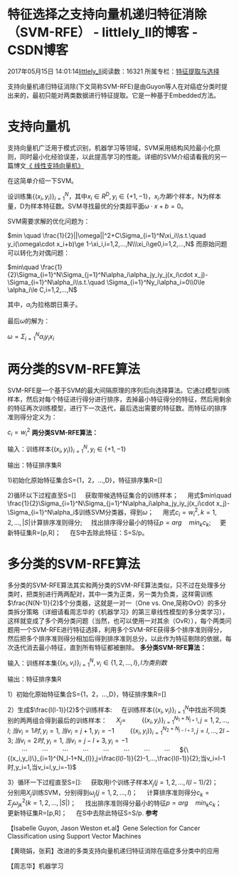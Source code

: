 # 特征选择之支持向量机递归特征消除（SVM-RFE） - littlely_ll的博客 - CSDN博客





2017年05月15日 14:01:14[littlely_ll](https://me.csdn.net/littlely_ll)阅读数：16321
所属专栏：[特征提取与选择](https://blog.csdn.net/column/details/15615.html)









支持向量机递归特征消除(下文简称SVM-RFE)是由Guyon等人在对癌症分类时提出来的，最初只能对两类数据进行特征提取。它是一种基于Embedded方法。

# 支持向量机

支持向量机广泛用于模式识别，机器学习等领域，SVM采用结构风险最小化原则，同时最小化经验误差，以此提高学习的性能。详细的SVM介绍请看我的另一篇博文[《 线性支持向量机》](http://blog.csdn.net/littlely_ll/article/details/70194556)

在这简单介绍一下SVM。 

设训练集$\{(x_i,y_i)\}_{i=1}^N$，其中$x_i\in R^D, y_i \in \{+1,-1\}$，$x_i为第i$个样本，N为样本量，D为样本特征数。SVM寻找最优的分类超平面$\omega\cdot x+b=0$。 

SVM需要求解的优化问题为： 


$min \quad \frac{1}{2}||\omega||^2+C\Sigma_{i=1}^N\xi_i\\s.t.\quad y_i(\omega\cdot x_i+b)\ge 1-\xi_i,i=1,2,...,N\\\xi_i\ge0,i=1,2,...,N$
而原始问题可以转化为对偶问题： 


$min\quad \frac{1}{2}\Sigma_{i=1}^N\Sigma_{j=1}^N\alpha_i\alpha_jy_iy_j(x_i\cdot x_j)-\Sigma_{i=1}^N\alpha_i\\s.t.\quad \Sigma_{i=1}^Ny_i\alpha_i=0\\0\le \alpha_i\le C,i=1,2,...,N$

其中，$\alpha_i$为拉格朗日乘子。 

最后$\omega$的解为： 


$\omega=\Sigma_{i=1}^N\alpha_iy_ix_i$
# 两分类的SVM-RFE算法

SVM-RFE是一个基于SVM的最大间隔原理的序列后向选择算法。它通过模型训练样本，然后对每个特征进行得分进行排序，去掉最小特征得分的特征，然后用剩余的特征再次训练模型，进行下一次迭代，最后选出需要的特征数。而特征$i$的排序准则得分定义为： 


$c_i=w_i^2$
**两分类SVM-RFE算法：**

输入：训练样本$\{(x_i,y_i)\}_{i=1}^N, y_i \in \{+1,-1\}$

输出：特征排序集R 

1)初始化原始特征集合S={1，2，…,D}，特征排序集R=[] 

2)循环以下过程直至S=[] 
$\quad$获取带候选特征集合的训练样本； 
$\quad$用式$min\quad \frac{1}{2}\Sigma_{i=1}^N\Sigma_{j=1}^N\alpha_i\alpha_jy_iy_j(x_i\cdot x_j)-\Sigma_{i=1}^N\alpha_i$训练SVM分类器，得到$\omega$； 
$\quad$用式$c_i=w_i^2,k=1,2,...,|S|$计算排序准则得分; 
$\quad$找出排序得分最小的特征$p=arg\quad min_kc_k$; 
$\quad$更新特征集R=[p,R]； 
$\quad$在S中去除此特征：S=S/p。
# 多分类的SVM-RFE算法

多分类的SVM-RFE算法其实和两分类的SVM-RFE算法类似，只不过在处理多分类时，把类别进行两两配对，其中一类为正类，另一类为负类，这样需训练$\frac{N(N-1)}{2}$个分类器，这就是一对一（One vs. One,简称OvO）的多分类拆分策略（详细请看周志华的《机器学习》的第三章线性模型的多分类学习），这样就变成了多个两分类问题（当然，也可以使用一对其余（OvR）），每个两类问题用一个SVM-RFE进行特征选择，利用多个SVM-RFE获得多个排序准则得分，然后把多个排序准则得分相加后得到排序准则总分，以此作为特征剔除的依据，每次迭代消去最小特征，直到所有特征都被删除。 
**多分类SVM-RFE算法：**

输入：训练样本集$\{(x_i,v_i)\}_{i=1}^N, v_i \in \{1,2,...,l\},l为类别数$

输出：特征排序集R 

1）初始化原始特征集合S={1，2，…,D}，特征排序集R=[] 

2）生成$\frac{l(l-1)}{2}$个训练样本: 
$\quad$在训练样本$\{(x_i,v_i)\}_{i=1}^N$中找出不同类别的两两组合得到最后的训练样本： 
$\quad$$X_j=$
$\qquad$${\{(x_i,y_i)\}_{i=1}^{N_1+N_{j+1}},j=1,2,...,l;当v_i=1时,y_i=1,当v_i=j+1,y_i=-1}$
$\qquad$${\{(x_i,y_i)\}_{i=1}^{N_2+N_{j-l+3}},j=l,...,2l-3;当v_i=2时,y_i=1,当v_i=j-l+3,y_i=-1}$
$\qquad\cdots \qquad\cdots\qquad\cdots\qquad\cdots\qquad\cdots\qquad\cdots\qquad\cdots\qquad\cdots$
$\quad$${\{(x_i,y_i)\}_{i=1}^{N_l-1+N_{l}},j=\frac{l(l-1)}{2}-1,...,\frac{l(l-1)}{2};当v_i=l-1时,y_i=1,当v_i=l,y_i=-1}$

3）循环一下过程直至S=[]: 
$\quad$获取用l个训练子样本$X_j(j=1,2,...,l(l-1)/2)$； 
$\quad$分别用$X_j$训练SVM，分别得到$\omega_j(j=1,2,...,l)$； 
$\quad$计算排序准则得分$c_k=\Sigma_j\omega_{jk}^2(k=1,2,...,|S|)$； 
$\quad$找出排序准则得分最小的特征$p=arg\quad min_kc_k$； 
$\quad$更新特征集R=[p,R]； 
$\quad$在S中去除此特征S=S/p.
**参考**

【Isabelle Guyon, Jason Weston et.al】Gene Selection for Cancer Classification using Support Vector Machines 

【黄晓娟，张莉】改进的多类支持向量机递归特征消除在癌症多分类中的应用 

【周志华】机器学习







